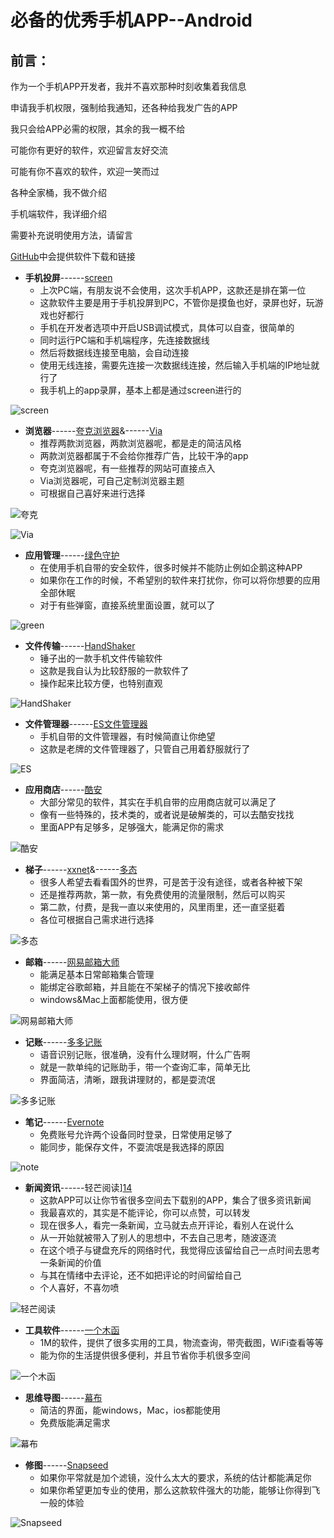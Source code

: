 # 必备的优秀手机APP--Android


## 前言：


作为一个手机APP开发者，我并不喜欢那种时刻收集着我信息

申请我手机权限，强制给我通知，还各种给我发广告的APP

我只会给APP必需的权限，其余的我一概不给

可能你有更好的软件，欢迎留言友好交流

可能有你不喜欢的软件，欢迎一笑而过

各种全家桶，我不做介绍

手机端软件，我详细介绍

需要补充说明使用方法，请留言

[GitHub][1]中会提供软件下载和链接


* **手机投屏**------[screen][2]
	*	上次PC端，有朋友说不会使用，这次手机APP，这款还是排在第一位
	* 	这款软件主要是用于手机投屏到PC，不管你是摸鱼也好，录屏也好，玩游戏也好都行
	*  手机在开发者选项中开启USB调试模式，具体可以自查，很简单的
	*  同时运行PC端和手机端程序，先连接数据线
	*  然后将数据线连接至电脑，会自动连接
	*  使用无线连接，需要先连接一次数据线连接，然后输入手机端的IP地址就行了
	*  我手机上的app录屏，基本上都是通过screen进行的  
	
	
![screen](https://github.com/JustVita/Excellent-software/raw/master/Android/APPGIF/screen.gif)

	
* **浏览器**------[夸克浏览器][3]&------[Via][4]
	*	推荐两款浏览器，两款浏览器呢，都是走的简洁风格
	* 	两款浏览器都属于不会给你推荐广告，比较干净的app
	* 	夸克浏览器呢，有一些推荐的网站可直接点入
	*	Via浏览器呢，可自己定制浏览器主题
	* 	可根据自己喜好来进行选择   
	

![夸克](https://github.com/JustVita/Excellent-software/raw/master/Android/APPGIF/quark.gif)

![Via](https://github.com/JustVita/Excellent-software/raw/master/Android/APPGIF/via.gif)


* **应用管理**------[绿色守护][5]
	*	在使用手机自带的安全软件，很多时候并不能防止例如企鹅这种APP
	* 	如果你在工作的时候，不希望别的软件来打扰你，你可以将你想要的应用全部休眠
	*  	对于有些弹窗，直接系统里面设置，就可以了

![green](https://github.com/JustVita/Excellent-software/raw/master/Android/APPGIF/green.gif)


* **文件传输**------[HandShaker][6]
	*	锤子出的一款手机文件传输软件
	* 	这款是我自认为比较舒服的一款软件了
	* 	操作起来比较方便，也特别直观


![HandShaker](https://github.com/JustVita/Excellent-software/raw/master/Android/APPGIF/HandShaker.gif)


* **文件管理器**------[ES文件管理器][7]		
	*	手机自带的文件管理器，有时候简直让你绝望
	* 	这款是老牌的文件管理器了，只管自己用着舒服就行了   
	

![ES](https://github.com/JustVita/Excellent-software/raw/master/Android/APPGIF/ES.gif)
	

* **应用商店**------[酷安][8]
	*	大部分常见的软件，其实在手机自带的应用商店就可以满足了
	* 	像有一些特殊的，技术类的，或者说是破解类的，可以去酷安找找
	*  	里面APP有足够多，足够强大，能满足你的需求      
	 

![酷安](https://github.com/JustVita/Excellent-software/raw/master/Android/APPGIF/KuAn.gif)	


* **梯子**------[xxnet][9]&------[多态][10]
	*	很多人希望去看看国外的世界，可是苦于没有途径，或者各种被下架
	* 	还是推荐两款，第一款，有免费使用的流量限制，然后可以购买
	*  	第二款，付费，是我一直以来使用的，风里雨里，还一直坚挺着
	* 	各位可根据自己需求进行选择   

![多态](https://github.com/JustVita/Excellent-software/raw/master/Android/APPGIF/DuoTai.gif)


* **邮箱**------[网易邮箱大师][11]
	* 	能满足基本日常邮箱集合管理
	* 	能绑定谷歌邮箱，并且能在不架梯子的情况下接收邮件
	*  	windows&Mac上面都能使用，很方便   
	

![网易邮箱大师](https://github.com/JustVita/Excellent-software/raw/master/Android/APPGIF/WangYi.gif)	


* **记账**------[多多记账][12]
	*	语音识别记账，很准确，没有什么理财啊，什么广告啊
	* 	就是一款单纯的记账助手，带一个查询汇率，简单无比
	*  	界面简洁，清晰，跟我讲理财的，都是耍流氓   
	

![多多记账](https://github.com/JustVita/Excellent-software/raw/master/Android/APPGIF/DuoDuo.gif)	


* **笔记**------[Evernote][13]
	* 	免费账号允许两个设备同时登录，日常使用足够了
	* 	能同步，能保存文件，不耍流氓是我选择的原因   
	

![note](https://github.com/JustVita/Excellent-software/raw/master/Android/APPGIF/note.gif)	


* **新闻资讯**------轻芒阅读][14]  
	* 	这款APP可以让你节省很多空间去下载别的APP，集合了很多资讯新闻
	*  我最喜欢的，其实是不能评论，你可以点赞，可以转发
	*  现在很多人，看完一条新闻，立马就去点开评论，看别人在说什么
	*  从一开始就被带入了别人的思想中，不去自己思考，随波逐流
	*  在这个喷子与键盘充斥的网络时代，我觉得应该留给自己一点时间去思考一条新闻的价值
	*  与其在情绪中去评论，还不如把评论的时间留给自己
	*  个人喜好，不喜勿喷
	

![轻芒阅读](https://github.com/JustVita/Excellent-software/raw/master/Android/APPGIF/Read.gif)	


* **工具软件**------[一个木函][15]
	*	1M的软件，提供了很多实用的工具，物流查询，带壳截图，WiFi查看等等
	* 	能为你的生活提供很多便利，并且节省你手机很多空间
	

![一个木函](https://github.com/JustVita/Excellent-software/raw/master/Android/APPGIF/Tools.gif)	


* **思维导图**------[幕布][16]
	* 	简洁的界面，能windows，Mac，ios都能使用
	*  	免费版能满足需求     
	

![幕布](https://github.com/JustVita/Excellent-software/raw/master/Android/APPGIF/Thoughts.gif)
	

* **修图**------[Snapseed][17]	   
	*	如果你平常就是加个滤镜，没什么太大的要求，系统的估计都能满足你
	* 	如果你希望更加专业的使用，那么这款软件强大的功能，能够让你得到飞一般的体验    
	

![Snapseed](https://github.com/JustVita/Excellent-software/raw/master/Android/APPGIF/Snapseed.gif)	


[1]:https://github.com/JustVita/Excellent-software
[2]:https://github.com/JustVita/Excellent-software/tree/master/Android/APK/screen.apk
[3]:https://github.com/JustVita/Excellent-software/tree/master/Android/APK/quark.apk
[4]:https://github.com/JustVita/Excellent-software/tree/master/Android/APK/via.apk
[5]:https://github.com/JustVita/Excellent-software/tree/master/Android/APK/green.apk
[6]:https://github.com/JustVita/Excellent-software/tree/master/Android/APK/HandShaker.apk
[7]:https://github.com/JustVita/Excellent-software/tree/master/Android/APK/ES.apk
[8]:https://github.com/JustVita/Excellent-software/tree/master/Android/APK/ku.apk
[9]:https://github.com/JustVita/Excellent-software/tree/master/Android/APK/xxnet.apk
[10]:https://github.com/JustVita/Excellent-software/tree/master/Android/APK/duotai.apk
[11]:https://github.com/JustVita/Excellent-software/tree/master/Android/APK/wang.apk
[12]:https://github.com/JustVita/Excellent-software/tree/master/Android/APK/duoduo.apk
[13]:https://github.com/JustVita/Excellent-software/tree/master/Android/APK/note.apk
[14]:https://github.com/JustVita/Excellent-software/tree/master/Android/APK/qing.apk
[15]:https://github.com/JustVita/Excellent-software/tree/master/Android/APK/wood.apk
[16]:https://github.com/JustVita/Excellent-software/tree/master/Android/APK/mu.apk
[17]:https://github.com/JustVita/Excellent-software/tree/master/Android/APK/Snapseed.apk
